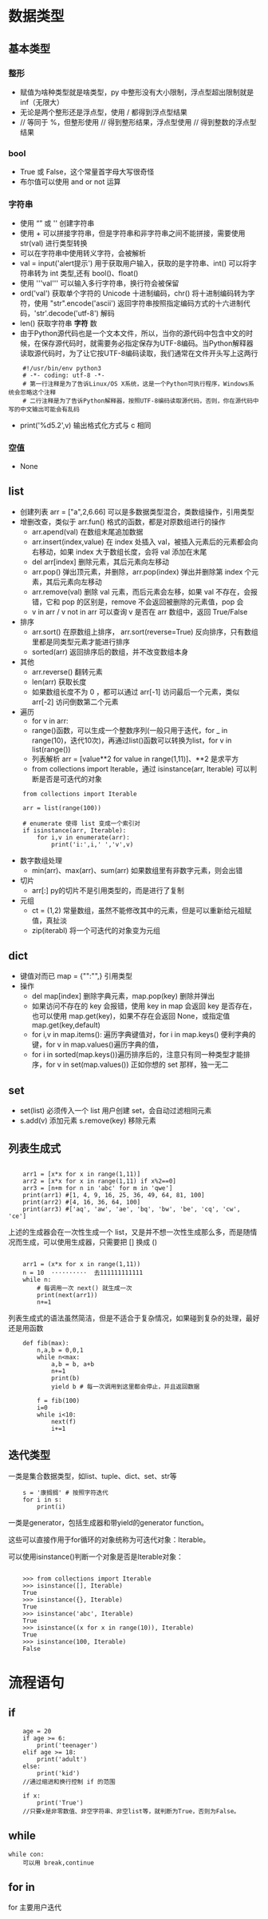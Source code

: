 # 数据类型
## 基本类型
### 整形
- 赋值为啥种类型就是啥类型，py 中整形没有大小限制，浮点型超出限制就是 inf（无限大）
- 无论是两个整形还是浮点型，使用 / 都得到浮点型结果
- // 等同于 %，但整形使用 // 得到整形结果，浮点型使用 // 得到整数的浮点型结果

### bool
- True 或 False，这个常量首字母大写很奇怪
- 布尔值可以使用 and or not 运算

### 字符串
- 使用 “” 或 '' 创建字符串
- 使用 + 可以拼接字符串，但是字符串和非字符串之间不能拼接，需要使用 str(val) 进行类型转换
- 可以在字符串中使用转义字符，会被解析
- val = input('alert提示') 用于获取用户输入，获取的是字符串、int() 可以将字符串转为 int 类型,还有 bool()、float()
- 使用 '''val''' 可以输入多行字符串，换行符会被保留
- ord('val') 获取单个字符的 Unicode 十进制编码，chr() 将十进制编码转为字符，使用 "str".encode('ascii') 返回字符串按照指定编码方式的十六进制代码，'str'.decode('utf-8') 解码
- len() 获取字符串 **字符** 数
- 由于Python源代码也是一个文本文件，所以，当你的源代码中包含中文的时候，在保存源代码时，就需要务必指定保存为UTF-8编码。当Python解释器读取源代码时，为了让它按UTF-8编码读取，我们通常在文件开头写上这两行

```
    #!/usr/bin/env python3  
    # -*- coding: utf-8 -*-
    # 第一行注释是为了告诉Linux/OS X系统，这是一个Python可执行程序，Windows系统会忽略这个注释
    # 二行注释是为了告诉Python解释器，按照UTF-8编码读取源代码，否则，你在源代码中写的中文输出可能会有乱码
```
- print('%d5.2',v) 输出格式化方式与 c 相同

### 空值
- None

## list
- 创建列表 arr = ["a",2,6.66] 可以是多数据类型混合，类数组操作，引用类型
- 增删改查，类似于 arr.fun() 格式的函数，都是对原数组进行的操作
    - arr.apend(val) 在数组末尾追加数据
    - arr.insert(index,value) 在 index 处插入 val，被插入元素后的元素都会向右移动，如果 index 大于数组长度，会将 val 添加在末尾
    - del arr[index] 删除元素，其后元素向左移动
    - arr.pop() 弹出顶元素，并删除，arr.pop(index) 弹出并删除第 index 个元素，其后元素向左移动
    - arr.remove(val) 删除 val 元素，而后元素会左移，如果 val 不存在，会报错，它和 pop 的区别是，remove 不会返回被删除的元素值，pop 会
    - v in arr / v not in arr 可以查询 v 是否在 arr 数组中，返回 True/False
- 排序
    - arr.sort() 在原数组上排序， arr.sort(reverse=True) 反向排序，只有数组里都是同类型元素才能进行排序
    - sorted(arr) 返回排序后的数组，并不改变数组本身
- 其他
    - arr.reverse() 翻转元素
    - len(arr) 获取长度
    - 如果数组长度不为 0 ，都可以通过 arr[-1] 访问最后一个元素，类似 arr[-2] 访问倒数第二个元素
- 遍历
    - for v in arr:
    - range()函数，可以生成一个整数序列(一般只用于迭代，for _ in range(10)，迭代10次)，再通过list()函数可以转换为list，for v in list(range())
    - 列表解析 arr = [value\*\*2 for value in range(1,11)]、**2 是求平方
    - from collections import Iterable，通过 isinstance(arr, Iterable) 可以判断是否是可迭代的对象

```
    from collections import Iterable

    arr = list(range(100))

    # enumerate 使得 list 变成一个索引对
    if isinstance(arr, Iterable):
        for i,v in enumerate(arr): 
            print('i:',i,' ','v',v)
```

- 数字数组处理
    - min(arr)、max(arr)、sum(arr) 如果数组里有非数字元素，则会出错
- 切片
    - arr[:] py的切片不是引用类型的，而是进行了复制
- 元组
    - ct = (1,2) 常量数组，虽然不能修改其中的元素，但是可以重新给元祖赋值，真扯淡
    - zip(iterabl) 将一个可迭代的对象变为元组


## dict
- 键值对而已 map = {"":"",} 引用类型
- 操作
    - del map[index] 删除字典元素，map.pop(key) 删除并弹出
    - 如果访问不存在的 key 会报错，使用 key in map 会返回 key 是否存在，也可以使用 map.get(key)，如果不存在会返回 None，或指定值 map.get(key,default)
    - for i,v in map.items(): 遍历字典键值对，for i in map.keys() 便利字典的键，for v in map.values()遍历字典的值，
    - for i in sorted(map.keys())遍历排序后的，注意只有同一种类型才能排序，for v in set(map.values()) 正如你想的 set 那样，独一无二

## set
- set(list) 必须传入一个 list 用户创建 set，会自动过滤相同元素
- s.add(v) 添加元素 s.remove(key) 移除元素

## 列表生成式
```

    arr1 = [x*x for x in range(1,11)]
    arr2 = [x*x for x in range(1,11) if x%2==0]
    arr3 = [n+m for n in 'abc' for m in 'qwe']
    print(arr1) #[1, 4, 9, 16, 25, 36, 49, 64, 81, 100]
    print(arr2) #[4, 16, 36, 64, 100]
    print(arr3) #['aq', 'aw', 'ae', 'bq', 'bw', 'be', 'cq', 'cw', 'ce']

```

上述的生成器会在一次性生成一个 list，又是并不想一次性生成那么多，而是随情况而生成，可以使用生成器，只需要把 [] 换成 ()

```

    arr1 = (x*x for x in range(1,11))
    n = 10  ··········  去111111111111
    while n:
        # 每调用一次 next() 就生成一次
        print(next(arr1))
        n+=1

```

列表生成式的语法虽然简洁，但是不适合于复杂情况，如果碰到复杂的处理，最好还是用函数
```
    def fib(max):
	    n,a,b = 0,0,1
	    while n<max:
	        a,b = b, a+b
	        n+=1
	        print(b)
	        yield b # 每一次调用到这里都会停止，并且返回数据
	    
	    f = fib(100)
	    i=0
	    while i<10:
	        next(f)
	        i+=1 

```


## 迭代类型
一类是集合数据类型，如list、tuple、dict、set、str等
```
    s = '康搁搁' # 按照字符迭代
    for i in s:
        print(i)
```

一类是generator，包括生成器和带yield的generator function。

这些可以直接作用于for循环的对象统称为可迭代对象：Iterable。

可以使用isinstance()判断一个对象是否是Iterable对象：
```

    >>> from collections import Iterable
    >>> isinstance([], Iterable)
    True
    >>> isinstance({}, Iterable)
    True
    >>> isinstance('abc', Iterable)
    True
    >>> isinstance((x for x in range(10)), Iterable)
    True
    >>> isinstance(100, Iterable)
    False

```

# 流程语句
## if

```
    age = 20
    if age >= 6:
        print('teenager')
    elif age >= 18:
        print('adult')
    else:
        print('kid')
    //通过缩进和换行控制 if 的范围

    if x:
        print('True')
    //只要x是非零数值、非空字符串、非空list等，就判断为True，否则为False。
```

## while
    while con:
        可以用 break,continue

## for in
for 主要用户迭代

